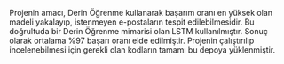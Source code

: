 Projenin amacı, Derin Öğrenme kullanarak başarım oranı en yüksek olan madeli yakalayıp, istenmeyen e-postaların tespit edilebilmesidir. Bu doğrultuda bir Derin Öğrenme mimarisi olan LSTM kullanılmıştır.
Sonuç olarak ortalama %97 başarı oranı elde edilmiştir.
Projenin çalıştırılıp incelenebilmesi için gerekli olan kodların tamamı bu depoya yüklenmiştir.
